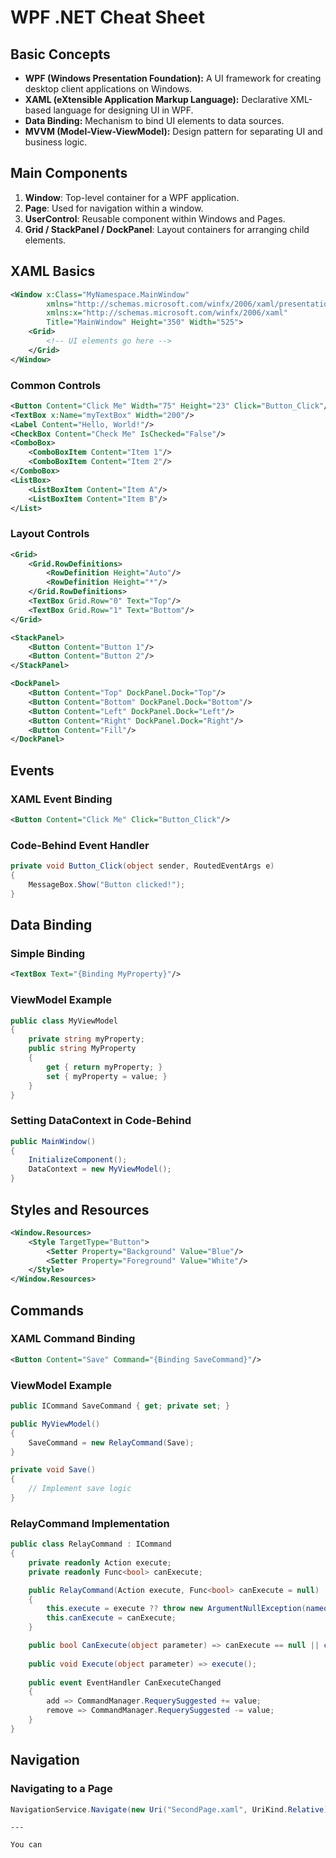 
# WPF .NET Cheat Sheet

## Basic Concepts
- **WPF (Windows Presentation Foundation):** A UI framework for creating desktop client applications on Windows.
- **XAML (eXtensible Application Markup Language):** Declarative XML-based language for designing UI in WPF.
- **Data Binding:** Mechanism to bind UI elements to data sources.
- **MVVM (Model-View-ViewModel):** Design pattern for separating UI and business logic.

## Main Components
1. **Window**: Top-level container for a WPF application.
2. **Page**: Used for navigation within a window.
3. **UserControl**: Reusable component within Windows and Pages.
4. **Grid / StackPanel / DockPanel**: Layout containers for arranging child elements.

## XAML Basics
```xml
<Window x:Class="MyNamespace.MainWindow"
        xmlns="http://schemas.microsoft.com/winfx/2006/xaml/presentation"
        xmlns:x="http://schemas.microsoft.com/winfx/2006/xaml"
        Title="MainWindow" Height="350" Width="525">
    <Grid>
        <!-- UI elements go here -->
    </Grid>
</Window>
````

### Common Controls



```xml
<Button Content="Click Me" Width="75" Height="23" Click="Button_Click"/>
<TextBox x:Name="myTextBox" Width="200"/>
<Label Content="Hello, World!"/>
<CheckBox Content="Check Me" IsChecked="False"/>
<ComboBox>
    <ComboBoxItem Content="Item 1"/>
    <ComboBoxItem Content="Item 2"/>
</ComboBox>
<ListBox>
    <ListBoxItem Content="Item A"/>
    <ListBoxItem Content="Item B"/>
</List>
```

### Layout Controls



```xml
<Grid>
    <Grid.RowDefinitions>
        <RowDefinition Height="Auto"/>
        <RowDefinition Height="*"/>
    </Grid.RowDefinitions>
    <TextBox Grid.Row="0" Text="Top"/>
    <TextBox Grid.Row="1" Text="Bottom"/>
</Grid>

<StackPanel>
    <Button Content="Button 1"/>
    <Button Content="Button 2"/>
</StackPanel>

<DockPanel>
    <Button Content="Top" DockPanel.Dock="Top"/>
    <Button Content="Bottom" DockPanel.Dock="Bottom"/>
    <Button Content="Left" DockPanel.Dock="Left"/>
    <Button Content="Right" DockPanel.Dock="Right"/>
    <Button Content="Fill"/>
</DockPanel>
```

## Events

### XAML Event Binding



```xml
<Button Content="Click Me" Click="Button_Click"/>
```

### Code-Behind Event Handler



```cs
private void Button_Click(object sender, RoutedEventArgs e)
{
    MessageBox.Show("Button clicked!");
}
```

## Data Binding

### Simple Binding



```xml
<TextBox Text="{Binding MyProperty}"/>
```

### ViewModel Example



```cs
public class MyViewModel
{
    private string myProperty;
    public string MyProperty
    {
        get { return myProperty; }
        set { myProperty = value; }
    }
}
```

### Setting DataContext in Code-Behind



```cs
public MainWindow()
{
    InitializeComponent();
    DataContext = new MyViewModel();
}
```

## Styles and Resources



```xml
<Window.Resources>
    <Style TargetType="Button">
        <Setter Property="Background" Value="Blue"/>
        <Setter Property="Foreground" Value="White"/>
    </Style>
</Window.Resources>
```

## Commands

### XAML Command Binding



```xml
<Button Content="Save" Command="{Binding SaveCommand}"/>
```

### ViewModel Example



```cs
public ICommand SaveCommand { get; private set; }

public MyViewModel()
{
    SaveCommand = new RelayCommand(Save);
}

private void Save()
{
    // Implement save logic
}
```

### RelayCommand Implementation



```cs
public class RelayCommand : ICommand
{
    private readonly Action execute;
    private readonly Func<bool> canExecute;

    public RelayCommand(Action execute, Func<bool> canExecute = null)
    {
        this.execute = execute ?? throw new ArgumentNullException(nameof(execute));
        this.canExecute = canExecute;
    }

    public bool CanExecute(object parameter) => canExecute == null || canExecute();
    
    public void Execute(object parameter) => execute();
    
    public event EventHandler CanExecuteChanged
    {
        add => CommandManager.RequerySuggested += value;
        remove => CommandManager.RequerySuggested -= value;
    }
}
```

## Navigation

### Navigating to a Page



```cs
NavigationService.Navigate(new Uri("SecondPage.xaml", UriKind.Relative));
```



```text
---

You can  
```